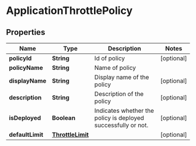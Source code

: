 
# ApplicationThrottlePolicy

## Properties
Name | Type | Description | Notes
------------ | ------------- | ------------- | -------------
**policyId** | **String** | Id of policy |  [optional]
**policyName** | **String** | Name of policy | 
**displayName** | **String** | Display name of the policy |  [optional]
**description** | **String** | Description of the policy |  [optional]
**isDeployed** | **Boolean** | Indicates whether the policy is deployed successfully or not. |  [optional]
**defaultLimit** | [**ThrottleLimit**](ThrottleLimit.md) |  |  [optional]



